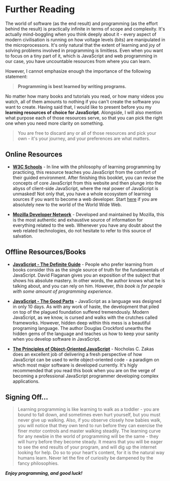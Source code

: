 # Further Reading

The world of software (as the end result) and programming (as the effort behind the result) is practically infinite in terms of scope and complexity. It's actually mind-boggling when you think deeply about it - every aspect of modern civilisation is running on how voltage levels (bits) are manipulated in the microprocessors. It's only natural that the extent of learning and joy of solving problems involved in programming is limitless. Even when you want to focus on a tiny part of it, which is JavaScript and web programming in our case, you have uncountable resources from where you can learn.    

However, I cannot emphasize enough the importance of the following statement:    
> __Programming is best learned by writing programs.__    

No matter how many books and tutorials you read, or how many videos you watch, all of them amounts to nothing if you can't create the software you want to create. Having said that, I would like to present before you my __learning resources of choice for JavaScript__. Alongside, I will also mention what purpose each of those resources serve, so that you can pick the right one when you need more clarity on something.    

> You are free to discard any or all of those resources and pick your own - it's your journey, and your preferences are what matters.    

## Online Resources 

  - [__W3C Schools__](https://www.w3schools.com/js/default.asp) - In line with the philosophy of learning programming by practicing, this resource teaches you JavaScript from the comfort of their guided environment. After finishing this booklet, you can revise the concepts of core JavaScript from this website and then plunge into the abyss of client-side JavaScript, where the real power of JavaScript is unmasked! Not only that, you have a whole ecosystem of learning sources if you want to become a web developer. Start [here](https://www.w3schools.com/) if you are absolutely new to the world of the World Wide Web.    

  - [__Mozilla Developer Network__](https://developer.mozilla.org/en-US/) - Developed and maintained by Mozilla, this is the most authentic and exhaustive source of information for everything related to the web. Whenever you have any doubt about the web related technologies, do not hesitate to refer to this source of salvation.

## Offline Resources/Books

  - [__JavaScript - The Definite Guide__](https://drive.google.com/open?id=0B9b7udMzxMHndHI1UEpKTFNmNU0) - People who prefer learning from books consider this as the single source of truth for the fundamentals of JavaScript. David Flaganan gives you an exposition of the subject that shows his absolute mastery. In other words, the author knows what he is talking about, and you can rely on him. However, _this book is for people with some amount of programming experience_.    

  - [__JavaScript - The Good Parts__](https://drive.google.com/open?id=0B9b7udMzxMHndmZrbmg4RFVjWDA) - JavaScript as a language was designed in only 10 days. As with any work of haste, the development that piled on top of the plagued foundation suffered tremendously. Modern JavaScript, as we know, is cursed and walks with the crutches called frameworks. However, hidden deep within this mess is a beautiful programing language. The author Douglas Crockford unearths the hidden gems of the language and teaches us how to keep your sanity when you develop software in JavaScript.      

  - [__The Principles of Object-Oriented JavaScript__](https://drive.google.com/open?id=1R6RWp7LVL2O6wwRzoS1Tp4ClXMGXU2ZE) - Nocholas C. Zakas does an excellent job of delivering a fresh perspective of how JavaScript can be used to write object-oriented code - a paradigm on which most major software is developed currently. It's higly recommended that you read this book when you are on the verge of becoming a professional JavaScript programmer developing complex applications.    

## Signing Off... 

> Learning programming is like learning to walk as a toddler - you are bound to fall down, and sometimes even hurt yourself, but you must never give up walking. Also, if you observe closely how babies walk, you will notice that they own tend to run before they can exercise the finer motor controls and master walking steadily. 
The learning curve for any newbie in the world of programming will be the same - they will hurry before they become steady. It means that you will be eager to see the end results of your program, and will dig up the internet looking for help. 
Do so to your heart's content, for it is the natural way humans learn. Never let the fire of curiosity be dampened by the fancy philosophies.     

__*Enjoy programming, and good luck!*__
